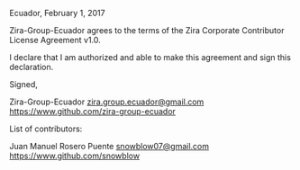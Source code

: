 Ecuador, February 1, 2017

Zira-Group-Ecuador agrees to the terms of the Zira Corporate Contributor License Agreement v1.0.

I declare that I am authorized and able to make this agreement and sign this declaration.

Signed,

Zira-Group-Ecuador zira.group.ecuador@gmail.com https://www.github.com/zira-group-ecuador

List of contributors:

Juan Manuel Rosero Puente snowblow07@gmail.com https://www.github.com/snowblow
